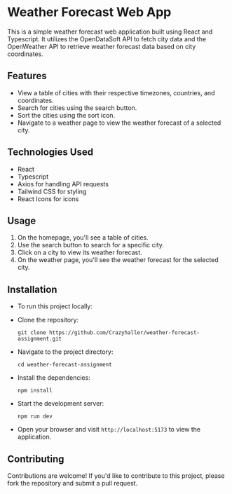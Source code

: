 # Weather Forecast Web App

This is a simple weather forecast web application built using React and Typescript. It utilizes the OpenDataSoft API to fetch city data and the OpenWeather API to retrieve weather forecast data based on city coordinates.

## Features

- View a table of cities with their respective timezones, countries, and coordinates.
- Search for cities using the search button.
- Sort the cities using the sort icon.
- Navigate to a weather page to view the weather forecast of a selected city.

## Technologies Used

- React
- Typescript
- Axios for handling API requests
- Tailwind CSS for styling
- React Icons for icons

## Usage

1. On the homepage, you'll see a table of cities.
2. Use the search button to search for a specific city.
3. Click on a city to view its weather forecast.
4. On the weather page, you'll see the weather forecast for the selected city.

## Installation

- To run this project locally:

- Clone the repository:

  ```
  git clone https://github.com/Crazyhaller/weather-forecast-assignment.git
  ```

- Navigate to the project directory:

  ```
  cd weather-forecast-assignment
  ```

- Install the dependencies:

  ```
  npm install
  ```

- Start the development server:

  ```
  npm run dev
  ```

- Open your browser and visit `http://localhost:5173` to view the application.

## Contributing

Contributions are welcome! If you'd like to contribute to this project, please fork the repository and submit a pull request.
